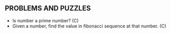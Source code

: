 ## PROBLEMS AND PUZZLES

* Is number a prime number? (C)
* Given a number, find the value in fibonacci sequence at that number. (C)
